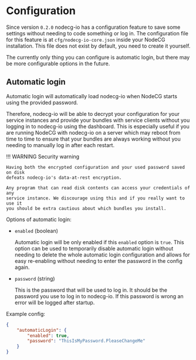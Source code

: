 # Configuration

Since version `0.2.0` nodecg-io has a configuration feature to save some
settings without needing to code something or log in. The configuration file for
this feature is at `cfg/nodecg-io-core.json` inside your NodeCG installation.
This file does not exist by default, you need to create it yourself.

The currently only thing you can configure is automatic login, but there may be
more configurable options in the future.

## Automatic login

Automatic login will automatically load nodecg-io when NodeCG starts using the
provided password.

Therefore, nodecg-io will be able to decrypt your configuration for your service
instances and provide your bundles with service clients without you logging in
to nodecg-io using the dashboard. This is especially useful if you are running
NodeCG with nodecg-io on a server which may reboot from time to time to ensure
that your bundles are always working without you needing to manually log in
after each restart.

!!! WARNING Security warning

    Having both the encrypted configuration and your used password saved on disk
    defeats nodecg-io's data-at-rest encryption.

    Any program that can read disk contents can access your credentials of any
    service instance. We discourage using this and if you really want to use it
    you should be extra cautious about which bundles you install.

Options of automatic login:

-   `enabled` (boolean)

    Automatic login will be only enabled if this `enabled` option is `true`.
    This option can be used to temporarily disable automatic login without
    needing to delete the whole automatic login configuration and allows for
    easy re-enabling without needing to enter the password in the config again.

-   `password` (string)

    This is the password that will be used to log in. It should be the password
    you use to log in to nodecg-io. If this password is wrong an error will be
    logged after startup.

Example config:

```json
{
    "automaticLogin": {
        "enabled": true,
        "password": "ThisIsMyPassword.PleaseChangeMe"
    }
}
```
